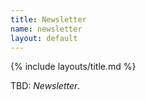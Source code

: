 ```yaml
---
title: Newsletter
name: newsletter
layout: default
---
```


{% include layouts/title.md %}

TBD: _Newsletter_.